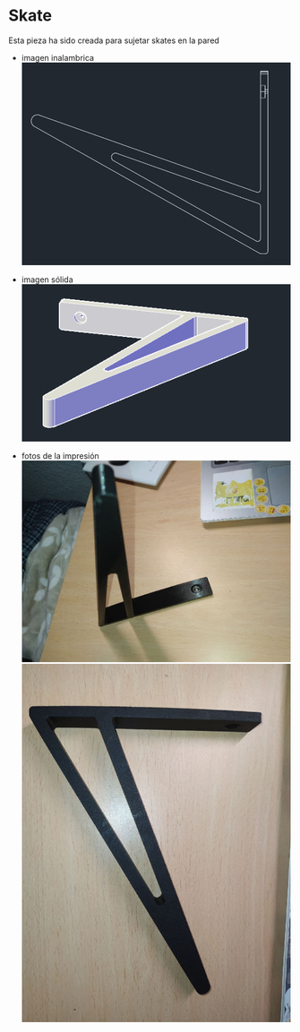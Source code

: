 # Skate
Esta pieza ha sido creada para sujetar skates en la pared

- imagen inalambrica
![skate1](images/skate2.PNG)

- imagen sólida
![skate1](images/skate1.PNG)

- fotos de la impresión
![skate1](images/skate3.jpg)
![skate1](images/skate4.jpg)
